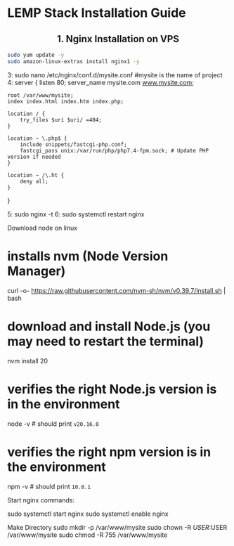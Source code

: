 <h1>LEMP Stack Installation Guide</h1>

<h2 align="center">1. Nginx Installation on VPS </h2>

```bash
sudo yum update -y
sudo amazon-linux-extras install nginx1 -y
```

3: sudo nano /etc/nginx/conf.d/mysite.conf    #mysite is the name of project
4: server {
    listen 80;
    server_name mysite.com www.mysite.com;

    root /var/www/mysite;
    index index.html index.htm index.php;

    location / {
        try_files $uri $uri/ =404;
    }

    location ~ \.php$ {
        include snippets/fastcgi-php.conf;
        fastcgi_pass unix:/var/run/php/php7.4-fpm.sock; # Update PHP version if needed
    }

    location ~ /\.ht {
        deny all;
    }
}

5: sudo nginx -t
6: sudo systemctl restart nginx

Download node on linux

# installs nvm (Node Version Manager)
curl -o- https://raw.githubusercontent.com/nvm-sh/nvm/v0.39.7/install.sh | bash

# download and install Node.js (you may need to restart the terminal)
nvm install 20

# verifies the right Node.js version is in the environment
node -v # should print `v20.16.0`

# verifies the right npm version is in the environment
npm -v # should print `10.8.1`



Start nginx commands:

sudo systemctl start nginx
sudo systemctl enable nginx

Make Directory
sudo mkdir -p /var/www/mysite
sudo chown -R $USER:$USER /var/www/mysite
sudo chmod -R 755 /var/www/mysite
